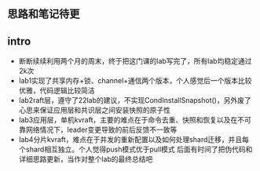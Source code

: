 ## 思路和笔记待更
## intro
- 断断续续利用两个月的周末，终于把这门课的lab写完了，所有lab均稳定通过2k次
- lab1实现了共享内存+锁、channel+通信两个版本，个人感觉后一个版本比较优雅，代码逻辑比较简洁
- lab2raft层，遵守了22lab的建议，不实现CondInstallSnapshot()，另外废了心思来保证应用层和共识层之间安装快照的原子性
- lab3应用层，单机kvraft，主要的难点在于命令去重、快照和恢复以及在不可靠网络情况下，leader变更导致的前后反馈不一致等
- lab4分片kvraft，难点在于并发的重新配置以及如何处理shard迁移，并且每个shard相互独立。个人觉得push模式优于pull模式
后面有时间了把伪代码和详细思路更新，当作对整个lab的最终总结吧
